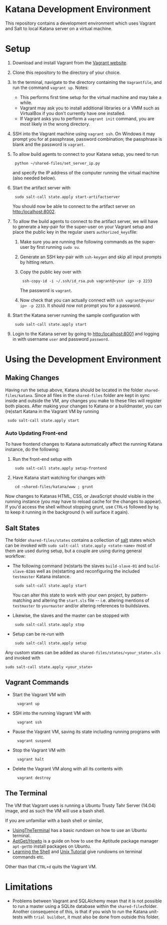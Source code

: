 # Katana Development Environment
This repository contains a development environment which uses Vagrant and Salt to local Katana server on a virtual machine. 


# Setup

1. Download and install Vagrant from the [Vagrant website](http://www.vagrantup.com).
2. Clone this repository to the directory of your choice.
3. In the terminal, navigate to the directory containing the `Vagrantfile`, and run the command `vagrant up`. Notes:
   * This performs first time setup for the virtual machine and may take a while.
   * Vagrant may ask you to install additional libraries or a VMM such as VirtualBox if you don't currently have one installed.
   * If Vagrant asks you to perform a `vagrant init` command, you are most likely in the wrong directory.
4. SSH into the Vagrant machine using `vagrant ssh`. On Windows it may prompt you for at passphrase, password combination; the passphrase is blank and the password is `vagrant`.
5. To allow build agents to connect to your Katana setup, you need to run

		python ~/shared-files/set_server_ip.py

	and specify the IP address of the computer running the virtual machine (also needed below).
6. Start the artifact server with

		sudo salt-call state.apply start-artifactserver

	You should now be able to connect to the artifact server on [http:/localhost:8002](http:/localhost:8002).
7. To allow the build agents to connect to the artifact server, we will have to generate a key-pair for the super-user on your Vagrant setup and place the public key
in the regular users `authorized_keys`file:

	1. Make sure you are running the following commands as the super-user by first running `sudo su`.
	2. Generate an SSH key-pair with `ssh-keygen` and skip all input prompts by hitting return.
	3. Copy the public key over with
			
			ssh-copy-id -i ~/.ssh/id_rsa.pub vagrant@<your ip> -p 2233
			
		The password is `vagrant`.
	4. Now check that you can actually connect with `ssh vagrant@<your ip> -p 2233`. It should now not prompt you for a password.
8. Start the Katana server running the sample configuration with

		sudo salt-call state.apply start
		
9. Login to the Katana server by going to [http:/localhost:8001](http:/localhost:8001) and logging in with username `user` and password `password`.

# Using the Development Environment

## Making Changes
Having run the setup above, Katana should be located in the folder `shared-files/katana`. Since all files in the `shared-files` folder are kept in sync inside and outside the VM, any changes
 you make to these files will register both places. After making your changes to Katana or a buildmaster, you can (re)start Katana in the Vagrant VM by running
 
	 sudo salt-call state.apply start
	 
### Auto Updating Front-end
To have frontend changes to Katana automatically affect the running Katana instance, do the following:
1. Run the front-end setup with
	
		sudo salt-call state.apply setup-frontend
		
2. Have Katana start watching for changes with

		cd ~shared-files/katana/www ; grunt
		
Now changes to Katanas HTML, CSS, or JavaScript should visible in the running instance (you may have to reload cache for the changes to appear). If you'd access the shell without stopping grunt,
 use `CTRL+$` followed by `bg` to keep it running in the background (`%` will surface it again).
## Salt States
The folder `shared-files/states` contains a collection of [salt](www.salt-stack.com) states which can be invoked with `sudo salt-call state.apply <state-name>` most of them are used during setup,
 but a couple are using during general workflow:
 
 * The following command (re)starts the slaves `build-slave-01` and `build-slave-02`as well as (re)starting and reconfiguring the included `testmaster` Katana instance. 
 
		sudo salt-call state.apply start
		
	You can alter this state to work with your own project, by pattern-matching and altering the `start.sls` file -- i.e. altering mentions of `testmaster` to `yourmaster` and/or 
	altering references to buildslaves.

 * Likewise, the slaves and the master can be stopped with
		
		sudo salt-call state.apply stop
		
 * Setup can be re-run with
		
		sudo salt-call state.apply setup
		
Any custom states can be added as `shared-files/states/<your_state>.sls` and invoked with

	sudo salt-call state.apply <your_state>

## Vagrant Commands

* Start the Vagrant VM with

		vagrant up
		
* SSH into the running Vagrant VM with

		vagrant ssh
		
* Pause the Vagrant VM, saving its state including running programs with

		vagrant suspend
		
* Stop the Vagrant VM with

		vagrant halt
		
* Delete the Vagrant VM along with all its contents with

		vagrant destroy
		
## The Terminal

The VM that Vagrant uses is running a Ubuntu Trusty Tahr Server (14.04) image, and as such the VM will use a bash shell.

If you are unfamiliar with a bash shell or similar,

* [UsingTheTerminal](https://help.ubuntu.com/community/UsingTheTerminal#Commands) has a basic rundown on how to use an Ubuntu terminal.
* [AptGet/Howto](https://help.ubuntu.com/community/AptGet/Howto) is a guide on how to use the Aptitude package manager `apt-get`to install packages on Ubuntu.
* [Learning the Shell](http://linuxcommand.org/lc3_learning_the_shell.php) and [Unix Tutorial](http://www.ee.surrey.ac.uk/Teaching/Unix/) give rundowns on terminal commands etc.

Other than that `CTRL+d` quits the Vagrant VM.

# Limitations

* Problems between Vagrant and SQLAlchemy mean that it is not possible to run a master using a SQLite database
 within the `shared-files`folder.
 Another consequence of this, is that if you wish to run the Katana unit-tests with `trial buildbot`, it must also be done from outside
 this folder.
